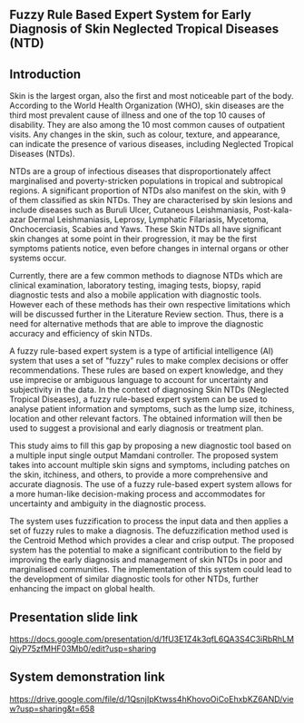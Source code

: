 ## Fuzzy Rule Based Expert System for Early Diagnosis of Skin Neglected Tropical Diseases (NTD)

## Introduction 
Skin is the largest organ, also the first and most noticeable part of the body. According to the World Health Organization (WHO), skin diseases are the third most prevalent cause of illness and one of the top 10 causes of disability. They are also among the 10 most common causes of outpatient visits. Any changes in the skin, such as colour, texture, and appearance, can indicate the presence of various diseases, including Neglected Tropical Diseases (NTDs). 

NTDs are a group of infectious diseases that disproportionately affect marginalised and poverty-stricken populations in tropical and subtropical regions. A significant proportion of NTDs also manifest on the skin, with 9 of them classified as skin NTDs. They are characterised by skin lesions and include diseases such as Buruli Ulcer, Cutaneous Leishmaniasis, Post-kala-azar Dermal Leishmaniasis, Leprosy, Lymphatic Filariasis, Mycetoma, Onchocerciasis, Scabies and Yaws. These Skin NTDs all have significant skin changes at some point in their progression, it may be the first symptoms patients notice, even before changes in internal organs or other systems occur. 

Currently, there are a few common methods to diagnose NTDs which are clinical examination, laboratory testing, imaging tests, biopsy, rapid diagnostic tests and also a mobile application with diagnostic tools. However each of these methods has their own respective limitations which will be discussed further in the Literature Review section. Thus, there is a need for alternative methods that are able to improve the diagnostic accuracy and efficiency of skin NTDs. 

A fuzzy rule-based expert system is a type of artificial intelligence (AI) system that uses a set of "fuzzy" rules to make complex decisions or offer recommendations. These rules are based on expert knowledge, and they use imprecise or ambiguous language to account for uncertainty and subjectivity in the data. In the context of diagnosing Skin NTDs (Neglected Tropical Diseases), a fuzzy rule-based expert system can be used to analyse patient information and symptoms, such as the lump size, itchiness, location and other relevant factors. The obtained information will then be used to suggest a provisional and early diagnosis or treatment plan. 

This study aims to fill this gap by proposing a new diagnostic tool based on a multiple input single output Mamdani controller. The proposed system takes into account multiple skin signs and symptoms, including patches on the skin, itchiness, and others, to provide a more comprehensive and accurate diagnosis. The use of a fuzzy rule-based expert system allows for a more human-like decision-making process and accommodates for uncertainty and ambiguity in the diagnostic process. 

The system uses fuzzification to process the input data and then applies a set of fuzzy rules to make a diagnosis. The defuzzification method used is the Centroid Method which provides a clear and crisp output. The proposed system has the potential to make a significant contribution to the field by improving the early diagnosis and management of skin NTDs in poor and marginalised communities. The implementation of this system could lead to the development of similar diagnostic tools for other NTDs, further enhancing the impact on global health. 

## Presentation slide link 
https://docs.google.com/presentation/d/1fU3E1Z4k3qfL6QA3S4C3iRbRhLMQiyP75zfMHF03Mb0/edit?usp=sharing

## System demonstration link
https://drive.google.com/file/d/1QsnjIpKtwss4hKhovoOiCoEhxbKZ6AND/view?usp=sharing&t=658
